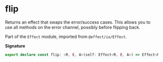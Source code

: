 # flip

Returns an effect that swaps the error/success cases. This allows you to
use all methods on the error channel, possibly before flipping back.

Part of the `Effect` module, imported from `@effect/io/Effect`.

**Signature**

```ts
export declare const flip: <R, E, A>(self: Effect<R, E, A>) => Effect<R, A, E>
```
